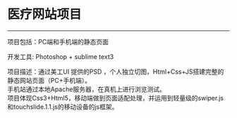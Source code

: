 # 医疗网站项目
****
项目包括：PC端和手机端的静态页面  
  
开发工具: Photoshop + sublime text3 
  
项目描述：通过美工UI 提供的PSD ，个人独立切图，Html+Css+JS搭建完整的静态网站页面（PC+手机端）。  
手机站通过本地Apache服务器，在真机上进行浏览测试。  
项目体现Css3+Html5，移动端做到页面适配处理，并运用到轻量级的swiper.js和touchslide.1.1.js的移动设备的js框架。


